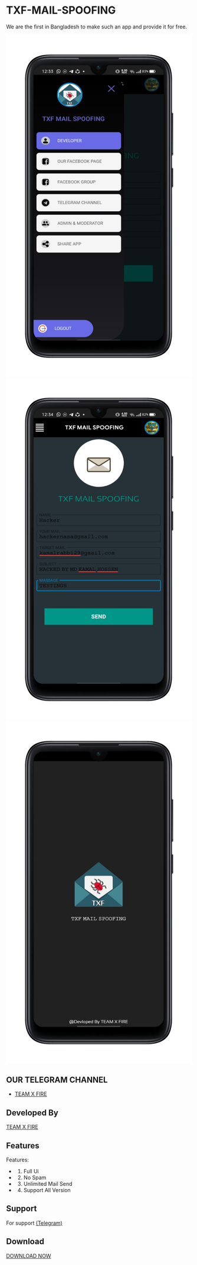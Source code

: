 # TXF-MAIL-SPOOFING

  We are the first in Bangladesh to make such an app and provide it for free.
   
 ![Logo](1670664827860.png) 
 ![Logo](1670664892920.png)
 ![Logo](1670664820011.png)
  
  
  
 ## OUR TELEGRAM CHANNEL
  
 - [TEAM X FIRE](https://t.me/TXF2022) 
  
  
 ## Developed By
  
  
 <a href="https://www.facebook.com/team.x.fire.official">TEAM X FIRE</a> 
  
  
 ## Features 
  
  
  
 Features:  
 - 1) Full Ui
 - 2) No Spam
 - 3) Unlimited Mail Send
 - 4) Support All Version 
  
  
  
  
 ## Support 
  
 For support <a href="https://t.me/teamxfire">(Telegram)</a>
  
  
 ## Download  
 <a href="https://github.com/teamxfire/TXF-MAIL-SPOOFING/raw/main/TXF%20MAIL%20SPOOFING%201.0.apk">DOWNLOAD NOW</a> 
 

